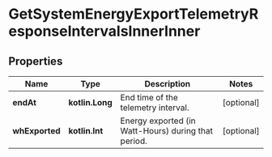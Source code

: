 
# GetSystemEnergyExportTelemetryResponseIntervalsInnerInner

## Properties
Name | Type | Description | Notes
------------ | ------------- | ------------- | -------------
**endAt** | **kotlin.Long** | End time of the telemetry interval. |  [optional]
**whExported** | **kotlin.Int** | Energy exported (in Watt-Hours) during that period. |  [optional]



